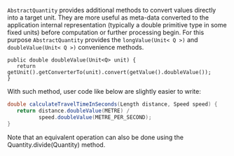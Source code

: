 <code>AbstractQuantity</code> provides additional methods to convert values directly into a target unit. They are more useful as meta-data converted to the application internal representation (typically a double primitive type in some fixed units) before computation or further processing begin.
For this purpose <code>AbstractQuantity</code> provides the <code>longValue(Unit< Q >)</code> and <code>doubleValue(Unit< Q >)</code> convenience methods.

```
public double doubleValue(Unit<Q> unit) {
   return getUnit().getConverterTo(unit).convert(getValue().doubleValue());
}
```
With such method, user code like below are slightly easier to write:
```java
double calculateTravelTimeInSeconds(Length distance, Speed speed) {
   return distance.doubleValue(METRE) /
          speed.doubleValue(METRE_PER_SECOND);
}
```
Note that an equivalent operation can also be done using the Quantity.divide(Quantity) method.